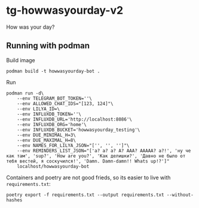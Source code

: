 # tg-howwasyourday-v2
How was your day?


## Running with podman 

Build image
```shell
podman build -t howwasyourday-bot .
```
Run
```shell
podman run -d\
    --env TELEGRAM_BOT_TOKEN=''\
    --env ALLOWED_CHAT_IDS="[123, 124]"\
    --env LILYA_ID=\
    --env INFLUXDB_TOKEN=''\
    --env INFLUXDB_URL='http://localhost:8086'\
    --env INFLUXDB_ORG='home'\
    --env INFLUXDB_BUCKET='howwasyourday_testing'\
    --env DUE_MINIMAL_H=3\
    --env DUE_MAXIMAL_H=8\
    --env NAMES_FOR_LILYA_JSON="['', '', '']"\
    --env REMINDERS_LIST_JSON="['а? а? а? А? ААА? ААААА? а?!', 'ну че как там', 'sup?', 'How are you?', 'Как делишки?', 'Давно не было от тебя вестей, я соскучился!', 'Damn. Damn-damn!! Whats up!?']"
    localhost/howwasyourday-bot
```

Containers and poetry are not good frieds, so its easier to live with `requirements.txt`:
```shell
poetry export -f requirements.txt --output requirements.txt --without-hashes
```
